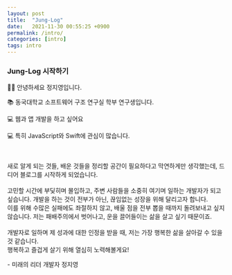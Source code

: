 ```yaml
---
layout: post
title:  "Jung-Log"
date:   2021-11-30 00:55:25 +0900
permalink: /intro/
categories: [intro]
tags: intro
---
```

<h3>Jung-Log 시작하기</h3>

👩‍💻 안녕하세요 정지영입니다.
<p>📚 동국대학교 소프트웨어 구조 연구실 학부 연구생입니다.
<p>💻 웹과 앱 개발을 하고 싶어요 </p>
<p>💻 특히 JavaScript와 Swift에 관심이 많습니다. </p><br>
<p>새로 알게 되는 것들, 배운 것들을 정리할 공간이 필요하다고 막연하게만 생각했는데, 드디어 블로그를 시작하게 되었습니다.<br>
<br>고민할 시간에 부딫히며 몰입하고, 주변 사람들을 소중히 여기며 일하는 개발자가 되고 싶습니다. 개발을 하는 것이 전부가 아닌, 끊임없는 성장을 위해 달리고자 합니다.
<br>이를 위해 수많은 실패에도 좌절하지 않고, 배울 점을 전부 뽑을 때까지 돌려보내고 싶지 않습니다. 저는 패배주의에서 벗어나고, 운을 끌어들이는 삶을 살고 싶기 때문이죠.<br>
<br>개발자로 일하며 제 성과에 대한 인정을 받을 때, 저는 가장 행복한 삶을 살아갈 수 있을 것 같습니다.<br>
행복하고 즐겁게 살기 위해 열심히 노력해볼게요!</p>
<p>- 미래의 리더 개발자 정지영</p>